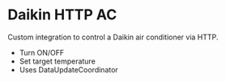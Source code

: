 # Daikin HTTP AC

Custom integration to control a Daikin air conditioner via HTTP.

- Turn ON/OFF
- Set target temperature
- Uses DataUpdateCoordinator

